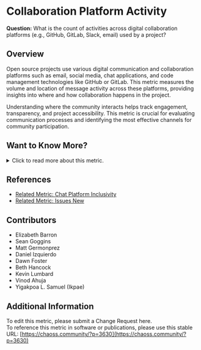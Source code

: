 # **Collaboration Platform Activity**

**Question:** What is the count of activities across digital collaboration platforms (e.g., GitHub, GitLab, Slack, email) used by a project?

## **Overview**
Open source projects use various digital communication and collaboration platforms such as email, social media, chat applications, and code management technologies like GitHub or GitLab. This metric measures the volume and location of message activity across these platforms, providing insights into where and how collaboration happens in the project.

Understanding where the community interacts helps track engagement, transparency, and project accessibility. This metric is crucial for evaluating communication processes and identifying the most effective channels for community participation.

## **Want to Know More?**

<span markdown="1"><details>
<summary>Click to read more about this metric.</summary>

### **Objectives**
The **Collaboration Platform Activity** metric helps:
- Understand where the community is collaborating and how it communicates.
- Identify the processes followed by each project based on communication logs.
- Demonstrate the level of transparency in project communications.
- Help contributors find the appropriate platform for making contributions and connecting with the project.
- Enable project maintainers to determine the optimal number of communication channels to efficiently share information and engage contributors.
- Identify the lowest-barrier channels for engagement.
- Support other metrics, such as [Burstiness](https://chaoss.community/metric-burstiness/), [Project Velocity](https://chaoss.community/metric-project-velocity/), [Social Listening](https://chaoss.community/metric-social-listening/), [Activity Dates and Times](https://chaoss.community/metric-activity-dates-and-times/), and [Chat Platform Inclusivity](https://github.com/chaoss/wg-diversity-inclusion/issues/318).

### **Data Collection Strategies**
The unit of data collection is the individual activity on a platform. Metadata related to this metric can include:
- Timestamp of the activity
- Sender (user or bot)
- Threaded or non-threaded platform type
- Data collection date
- Platform message identifier

### **Filters**
- Number of people contributing
- Number of messages sent
- Number of comments on issues and change requests
- Type of platform or channel (e.g., mailing list, IRC, forum)
- Activity per day of the week
- [Contribution attributions](https://chaoss.community/metric-contribution-attribution/) (e.g., by individuals or organizations)

### **Visualizations**
1. **Visualization of Platform Activity:**  
   Display the count of platform activities over time.
   ![GrimoireLab Implementation](https://raw.githubusercontent.com/chaoss/wg-common/main/focus-areas/place/images/collaboration-platforms.png)  
   *Figure 1: Collaboration platform activity chart (Source, Year)*

2. **Interactive Dashboards:**  
   Example: GrimoireLab dashboard displaying platform activity metrics.
   [GrimoireLab Dashboard](https://chaoss.biterg.io/app/kibana#/dashboard/ab68fe20-17f2-11e9-872f-e17019e68d6d)

</details></span>

## **References**
- [Related Metric: Chat Platform Inclusivity](https://chaoss.community/metric-chat-platform-inclusivity/)
- [Related Metric: Issues New](https://chaoss.community/metric-issues-new/)

## **Contributors**
- Elizabeth Barron
- Sean Goggins
- Matt Germonprez
- Daniel Izquierdo
- Dawn Foster
- Beth Hancock
- Kevin Lumbard
- Vinod Ahuja
- Yigakpoa L. Samuel (Ikpae)

## **Additional Information**
To edit this metric, please submit a Change Request here.  
To reference this metric in software or publications, please use this stable URL: [https://chaoss.community/?p=3630](https://chaoss.community/?p=3630)
